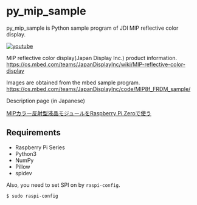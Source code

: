 py_mip_sample
===========

py_mip_sample is Python sample program of JDI MIP reflective color display.

[![youtube](http://img.youtube.com/vi/c4KMGHixH8Y/0.jpg)](http://www.youtube.com/watch?v=c4KMGHixH8Y)

MIP reflective color display(Japan Display Inc.) product information.
https://os.mbed.com/teams/JapanDisplayInc/wiki/MIP-reflective-color-display

Images are obtained from the mbed sample program.
https://os.mbed.com/teams/JapanDisplayInc/code/MIP8f_FRDM_sample/

Description page (in Japanese)

[MIPカラー反射型液晶モジュールをRaspberry Pi Zeroで使う](https://qiita.com/hishi/items/669ce474fcd76bdce1f1)

Requirements
------------

- Raspberry Pi Series
- Python3
- NumPy
- Pillow
- spidev

Also, you need to set SPI on by ``raspi-config``.

    $ sudo raspi-config


